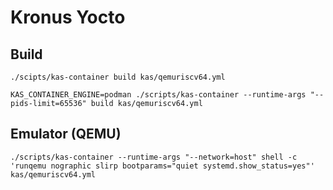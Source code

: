 Kronus Yocto
============

## Build

```shell
./scipts/kas-container build kas/qemuriscv64.yml
```

```shell
KAS_CONTAINER_ENGINE=podman ./scripts/kas-container --runtime-args "--pids-limit=65536" build kas/qemuriscv64.yml
```

## Emulator (QEMU)

```shell
./scripts/kas-container --runtime-args "--network=host" shell -c 'runqemu nographic slirp bootparams="quiet systemd.show_status=yes"' kas/qemuriscv64.yml
```
